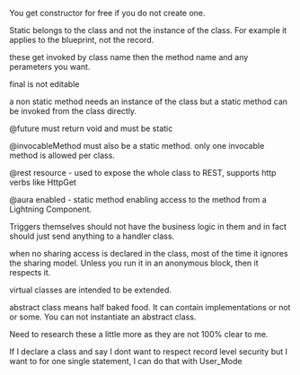 You get constructor for free if you do not create one.

Static belongs to the class and not the instance of the class. For example it applies to the blueprint, not the record.

these get invoked by class name then the method name and any perameters you want.

final is not editable

a non static method needs an instance of the class but a static method can be invoked from the class directly.

@future must return void and must be static

@invocableMethod must also be a static method. only one invocable method is allowed per class.

@rest resource - used to expose the whole class to REST, supports http verbs like HttpGet

@aura enabled - static method enabling access to the method from a Lightning Component.

Triggers themselves should not have the business logic in them and in fact should just send anything to a handler class.

when no sharing access is declared in the class, most of the time it ignores the sharing model. Unless you run it in an anonymous block, then it respects it.

virtual classes are intended to be extended. 

abstract class means half baked food. It can contain implementations or not or some. You can not instantiate an abstract class.

Need to research these a little more as they are not 100% clear to me.

If I declare a class and say I dont want to respect record level security but I want to for one single statement, I can do that with User_Mode

